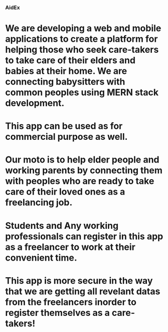 ### AidEx
# We are developing a web and mobile applications to create a platform for helping those who seek care-takers to take care of their elders and babies at their home. We are connecting babysitters with common peoples using MERN stack development.

# This app can be used as for commercial purpose as well.

# Our moto is to help elder people and working parents by connecting them with peoples who are ready to take care of their loved ones as a freelancing job.

# Students and Any working professionals can register in this app as a freelancer to work at their convenient time.

# This app is more secure in the way that we are getting all revelant datas from the freelancers inorder to register themselves as a care-takers! 
